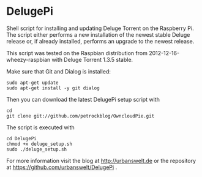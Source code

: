 DelugePi
===========

Shell script for installing and updating Deluge Torrent on the Raspberry Pi. The script either performs a new installation of the newest stable Deluge release or, if already installed, performs an upgrade to the newest release.

This script was tested on the Raspbian distribution from 2012-12-16-wheezy-raspbian with Deluge Torrent 1.3.5 stable.


Make sure that Git and Dialog is installed:

```shell
sudo apt-get update
sudo apt-get install -y git dialog
```

Then you can download the latest DelugePi setup script with

```shell
cd
git clone git://github.com/petrockblog/OwncloudPie.git
```

The script is executed with 

```shell
cd DelugePi
chmod +x deluge_setup.sh
sudo ./deluge_setup.sh
```

For more information visit the blog at http://urbanswelt.de or the repository at https://github.com/urbanswelt/DelugePi .

